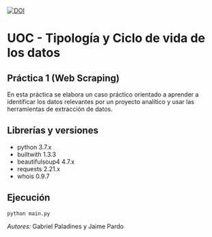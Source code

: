 [![DOI](https://zenodo.org/badge/249166867.svg)](https://zenodo.org/badge/latestdoi/249166867)

# UOC - Tipología y Ciclo de vida de los datos

## Práctica 1 (Web Scraping)
En esta práctica se elabora un caso práctico orientado a aprender a identificar los datos
relevantes por un proyecto analítico y usar las herramientas de extracción de datos.

## Librerías y versiones
* python 3.7.x
* builtwith 1.3.3
* beautifulsoup4 4.7.x
* requests 2.21.x
* whois 0.9.7

## Ejecución

`python main.py`

*Autores:* Gabriel Paladines y Jaime Pardo

